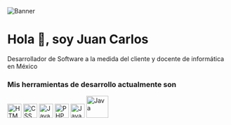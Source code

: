 <image src="https://github.com/demojc/demojc/blob/main/banner.png" alt="Banner">
  
# Hola 👋, soy Juan Carlos #

Desarrollador de Software a la medida del cliente y docente de informática en México
  
### Mis herramientas de desarrollo actualmente son ###
  
<image src="https://github.com/demojc/demojc/blob/main/html.png" alt="HTML" width="32"> <image src="https://github.com/demojc/demojc/blob/main/css.png" alt="CSS"  width="32"> <image src="https://github.com/demojc/demojc/blob/main/js.png" alt="JavaScript" width="32"> <image src="https://github.com/demojc/demojc/blob/main/php.png" alt="PHP" width="32"> <image src="https://github.com/demojc/demojc/blob/main/java.png" alt="Java" width="32"> <image src="https://github.com/demojc/demojc/blob/main/c-.net_.png" alt="Java" width="50">

<!--
### Hi there 
**demojc/demojc** is a ✨ _special_ ✨ repository because its `README.md` (this file) appears on your GitHub profile.

Here are some ideas to get you started:

- 🔭 I’m currently working on ...
- 🌱 I’m currently learning ...
- 👯 I’m looking to collaborate on ...
- 🤔 I’m looking for help with ...
- 💬 Ask me about ...
- 📫 How to reach me: ...
- 😄 Pronouns: ...
- ⚡ Fun fact: ...
-->
